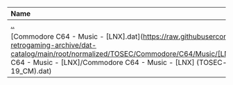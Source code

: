 |Name|Size|
|:---|---:|
|[..](../index.html)|DIR|
|[Commodore C64 - Music - [LNX].dat](https://raw.githubusercontent.com/open-retrogaming-archive/dat-catalog/main/root/normalized/TOSEC/Commodore/C64/Music/[LNX]/Commodore C64 - Music - [LNX]/Commodore C64 - Music - [LNX] (TOSEC-v2022-11-19_CM).dat)|45223|
